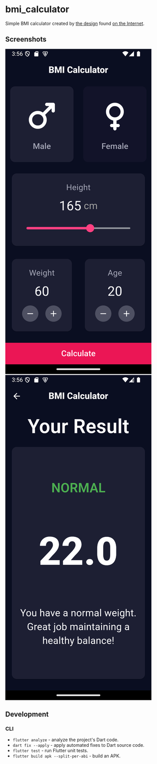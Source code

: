 # bmi_calculator

Simple BMI calculator created by [the design](docs/design.webp)
found [on the Internet](https://reliasoftware.com/blog/flutter-project-ideas).

## Screenshots

![Calculator Screens](docs/screenshots/calculator_screen.png)
![Results Screen](docs/screenshots/results_screen.png)

## Development

### CLI

* `flutter analyze` - analyze the project's Dart code.
* `dart fix --apply` - apply automated fixes to Dart source code.
* `flutter test` - run Flutter unit tests.
* `flutter build apk --split-per-abi` - build an APK.
